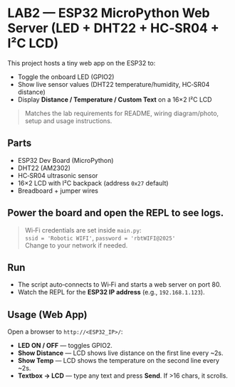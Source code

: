 # LAB2 — ESP32 MicroPython Web Server (LED + DHT22 + HC‑SR04 + I²C LCD)

This project hosts a tiny web app on the ESP32 to:
- Toggle the onboard LED (GPIO2)
- Show live sensor values (DHT22 temperature/humidity, HC‑SR04 distance)
- Display **Distance / Temperature / Custom Text** on a 16×2 I²C LCD

> Matches the lab requirements for README, wiring diagram/photo, setup and usage instructions.


## Parts
- ESP32 Dev Board (MicroPython)
- DHT22 (AM2302)
- HC‑SR04 ultrasonic sensor
- 16×2 LCD with I²C backpack (address `0x27` default)
- Breadboard + jumper wires



## Power the board and open the **REPL** to see logs.

> Wi‑Fi credentials are set inside `main.py`:  
> `ssid = 'Robotic WIFI'`, `password = 'rbtWIFI@2025'`  
> Change to your network if needed.


## Run
- The script auto‑connects to Wi‑Fi and starts a web server on port 80.
- Watch the REPL for the **ESP32 IP address** (e.g., `192.168.1.123`).


## Usage (Web App)
Open a browser to `http://<ESP32_IP>/`:

- **LED ON / OFF** — toggles GPIO2.
- **Show Distance** — LCD shows live distance on the first line every ~2s.
- **Show Temp** — LCD shows the temperature on the second line every ~2s.
- **Textbox → LCD** — type any text and press **Send**. If >16 chars, it scrolls.


